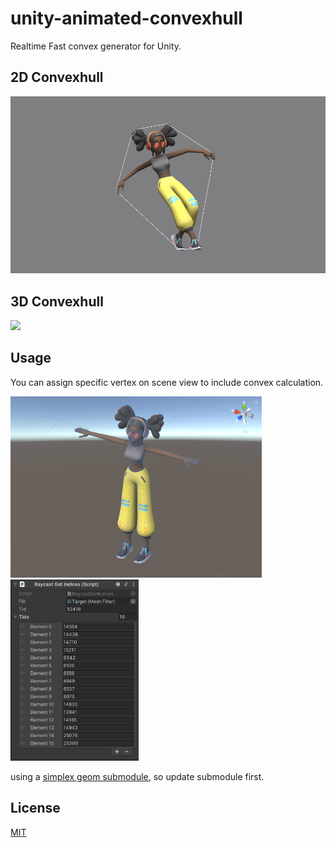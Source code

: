 # unity-animated-convexhull

Realtime Fast convex generator for Unity.

## 2D Convexhull
<img src="Recordings/2d.gif" width="600px">

## 3D Convexhull
<img src="Recordings/3d.gif" width="600px">

## Usage
You can assign specific vertex on scene view to include convex calculation.

<img src="Recordings/cap1.PNG" height="290px"><img src="Recordings/cap2.PNG" height="290px">

using a [simplex geom submodule](https://github.com/komietty/unity-simplex-geometry), so update submodule first.

## License
[MIT](LICENSE)
